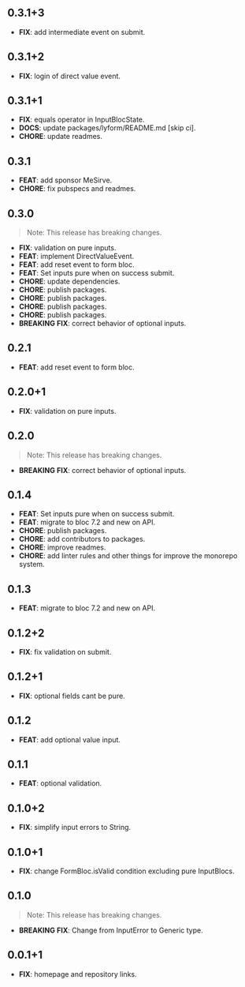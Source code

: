## 0.3.1+3

 - **FIX**: add intermediate event on submit.

## 0.3.1+2

 - **FIX**: login of direct value event.

## 0.3.1+1

 - **FIX**: equals operator in InputBlocState<T>.
 - **DOCS**: update packages/lyform/README.md [skip ci].
 - **CHORE**: update readmes.

## 0.3.1

 - **FEAT**: add sponsor MeSirve.
 - **CHORE**: fix pubspecs and readmes.

## 0.3.0

> Note: This release has breaking changes.

 - **FIX**: validation on pure inputs.
 - **FEAT**: implement DirectValueEvent.
 - **FEAT**: add reset event to form bloc.
 - **FEAT**: Set inputs pure when on success submit.
 - **CHORE**: update dependencies.
 - **CHORE**: publish packages.
 - **CHORE**: publish packages.
 - **CHORE**: publish packages.
 - **CHORE**: publish packages.
 - **BREAKING** **FIX**: correct behavior of optional inputs.

## 0.2.1

 - **FEAT**: add reset event to form bloc.

## 0.2.0+1

 - **FIX**: validation on pure inputs.

## 0.2.0

> Note: This release has breaking changes.

 - **BREAKING** **FIX**: correct behavior of optional inputs.

## 0.1.4

 - **FEAT**: Set inputs pure when on success submit.
 - **FEAT**: migrate to bloc 7.2 and new on<Event> API.
 - **CHORE**: publish packages.
 - **CHORE**: add contributors to packages.
 - **CHORE**: improve readmes.
 - **CHORE**: add linter rules and other things for improve the monorepo system.

## 0.1.3

 - **FEAT**: migrate to bloc 7.2 and new on<Event> API.

## 0.1.2+2

 - **FIX**: fix validation on submit.

## 0.1.2+1

 - **FIX**: optional fields cant be pure.

## 0.1.2

 - **FEAT**: add optional value input.

## 0.1.1

 - **FEAT**: optional validation.

## 0.1.0+2

 - **FIX**: simplify input errors to String.

## 0.1.0+1

 - **FIX**: change FormBloc.isValid condition excluding pure InputBlocs.

## 0.1.0

> Note: This release has breaking changes.

 - **BREAKING** **FIX**: Change from InputError to Generic type.

## 0.0.1+1

 - **FIX**: homepage and repository links.
